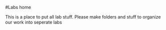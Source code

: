 #Labs home

This is a place to put all lab stuff. Please make folders and stuff to organize our work into seperate labs

